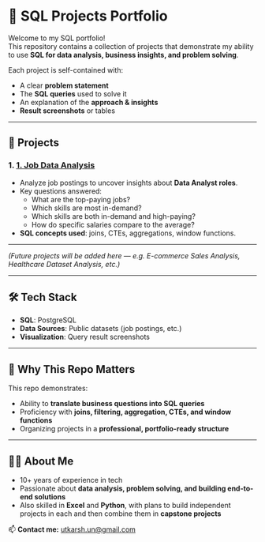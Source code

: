 # 📂 SQL Projects Portfolio

Welcome to my SQL portfolio!  
This repository contains a collection of projects that demonstrate my ability to use **SQL for data analysis, business insights, and problem solving**.  

Each project is self-contained with:
- A clear **problem statement**  
- The **SQL queries** used to solve it  
- An explanation of the **approach & insights**  
- **Result screenshots** or tables  

---

## 🚀 Projects

### 1. [1. Job Data Analysis](./1.Job%20Data%20Analysis)
- Analyze job postings to uncover insights about **Data Analyst roles**.
- Key questions answered:
  - What are the top-paying jobs?
  - Which skills are most in-demand?
  - Which skills are both in-demand and high-paying?
  - How do specific salaries compare to the average?
- **SQL concepts used**: joins, CTEs, aggregations, window functions.

---

*(Future projects will be added here — e.g. E-commerce Sales Analysis, Healthcare Dataset Analysis, etc.)*

---

## 🛠️ Tech Stack
- **SQL**: PostgreSQL  
- **Data Sources**: Public datasets (job postings, etc.)  
- **Visualization**: Query result screenshots  

---

## 📌 Why This Repo Matters
This repo demonstrates:
- Ability to **translate business questions into SQL queries**  
- Proficiency with **joins, filtering, aggregation, CTEs, and window functions**  
- Organizing projects in a **professional, portfolio-ready structure**  

---

## 👨‍💻 About Me
- 10+ years of experience in tech  
- Passionate about **data analysis, problem solving, and building end-to-end solutions**  
- Also skilled in **Excel** and **Python**, with plans to build independent projects in each and then combine them in **capstone projects**  

📫 **Contact me:** utkarsh.un@gmail.com
